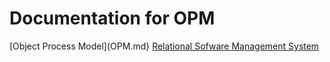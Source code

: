 # Documentation for OPM

[Object Process Model](OPM.md}
[Relational Sofware Management System](RSMS.md)
